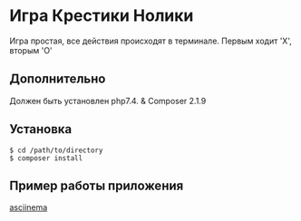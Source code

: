 Игра Крестики Нолики
===

Игра простая, все действия происходят в терминале. Первым ходит 'X', вторым 'O'

Дополнительно
----------
Должен быть установлен php7.4. & Composer 2.1.9

Установка
-----------

    $ cd /path/to/directory
    $ composer install
    
Пример работы приложения
--------
[asciinema](https://asciinema.org/a/4n2w5ERn2JQBF2st7U0ISzVsR)

